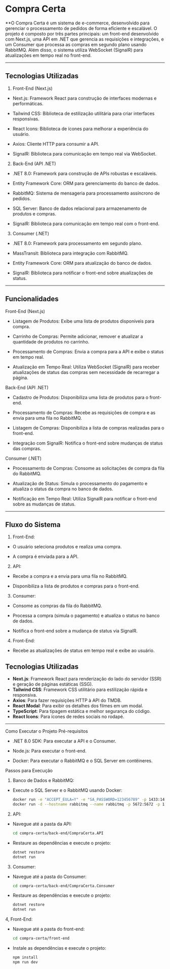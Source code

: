 # Compra Certa

**O Compra Certa é um sistema de e-commerce, desenvolvido para gerenciar o processamento de pedidos de forma eficiente e escalável. O projeto é composto por três partes principais: um front-end desenvolvido com Next.js, uma API em .NET que gerencia as requisições e integrações, e um Consumer que processa as compras em segundo plano usando RabbitMQ. Além disso, o sistema utiliza WebSocket (SignalR) para atualizações em tempo real no front-end.

---

## Tecnologias Utilizadas

1. Front-End (Next.js)
 - Next.js: Framework React para construção de interfaces modernas e performáticas.

 - Tailwind CSS: Biblioteca de estilização utilitária para criar interfaces responsivas.

 - React Icons: Biblioteca de ícones para melhorar a experiência do usuário.

 - Axios: Cliente HTTP para consumir a API.

 - SignalR: Biblioteca para comunicação em tempo real via WebSocket.

2. Back-End (API .NET)
 - .NET 8.0: Framework para construção de APIs robustas e escaláveis.

 - Entity Framework Core: ORM para gerenciamento do banco de dados.

 - RabbitMQ: Sistema de mensageria para processamento assíncrono de pedidos.

 - SQL Server: Banco de dados relacional para armazenamento de produtos e compras.

 - SignalR: Biblioteca para comunicação em tempo real com o front-end.

3. Consumer (.NET)
 - .NET 8.0: Framework para processamento em segundo plano.

 - MassTransit: Biblioteca para integração com RabbitMQ.

 - Entity Framework Core: ORM para atualização do banco de dados.

 - SignalR: Biblioteca para notificar o front-end sobre atualizações de status.

---

## Funcionalidades
Front-End (Next.js)
 - Listagem de Produtos: Exibe uma lista de produtos disponíveis para compra.

 - Carrinho de Compras: Permite adicionar, remover e atualizar a quantidade de produtos no carrinho.

 - Processamento de Compras: Envia a compra para a API e exibe o status em tempo real.

 - Atualização em Tempo Real: Utiliza WebSocket (SignalR) para receber atualizações de status das compras sem necessidade de recarregar a página.

Back-End (API .NET)
 - Cadastro de Produtos: Disponibiliza uma lista de produtos para o front-end.

 - Processamento de Compras: Recebe as requisições de compra e as envia para uma fila no RabbitMQ.

 - Listagem de Compras: Disponibiliza a lista de compras realizadas para o front-end.

 - Integração com SignalR: Notifica o front-end sobre mudanças de status das compras.

Consumer (.NET)
 - Processamento de Compras: Consome as solicitações de compra da fila do RabbitMQ.

 - Atualização de Status: Simula o processamento do pagamento e atualiza o status da compra no banco de dados.

 - Notificação em Tempo Real: Utiliza SignalR para notificar o front-end sobre as mudanças de status.

---

## Fluxo do Sistema
1. Front-End:

 - O usuário seleciona produtos e realiza uma compra.

 - A compra é enviada para a API.

2. API:

 - Recebe a compra e a envia para uma fila no RabbitMQ.

 - Disponibiliza a lista de produtos e compras para o front-end.

3. Consumer:

 - Consome as compras da fila do RabbitMQ.

 - Processa a compra (simula o pagamento) e atualiza o status no banco de dados.

 - Notifica o front-end sobre a mudança de status via SignalR.

4. Front-End:

 - Recebe as atualizações de status em tempo real e exibe ao usuário.

## Tecnologias Utilizadas

- **Next.js**: Framework React para renderização do lado do servidor (SSR) e geração de páginas estáticas (SSG).
- **Tailwind CSS**: Framework CSS utilitário para estilização rápida e responsiva.
- **Axios**: Para fazer requisições HTTP à API do TMDB.
- **React Modal**: Para exibir os detalhes dos filmes em um modal.
- **TypeScript**: Para tipagem estática e melhor segurança do código.
- **React Icons**: Para ícones de redes sociais no rodapé.

---

Como Executar o Projeto
Pré-requisitos
 - .NET 8.0 SDK: Para executar a API e o Consumer.

 - Node.js: Para executar o front-end.

 - Docker: Para executar o RabbitMQ e o SQL Server em contêineres.

Passos para Execução
1. Banco de Dados e RabbitMQ:

 - Execute o SQL Server e o RabbitMQ usando Docker:
   ```bash
   docker run -e "ACCEPT_EULA=Y" -e "SA_PASSWORD=123456789" -p 1433:1433 --name sqlserver -d mcr.microsoft.com/mssql/server:2022-latest
   docker run -d --hostname rabbitmq --name rabbitmq -p 5672:5672 -p 15672:15672 rabbitmq:management

2. API:
 - Navegue até a pasta da API:
   ```bash
   cd compra-certa/back-end/CompraCerta.API
 - Restaure as dependências e execute o projeto:
   ```bash
   dotnet restore
   dotnet run

3. Consumer:
 - Navegue até a pasta do Consumer:
   ```bash
   cd compra-certa/back-end/CompraCerta.Consumer
 - Restaure as dependências e execute o projeto:
   ```bash
   dotnet restore
   dotnet run

4, Front-End:
 - Navegue até a pasta do front-end:
   ```bash
   cd compra-certa/front-end
 - Instale as dependências e execute o projeto:
   ```bash
   npm install
   npm run dev

